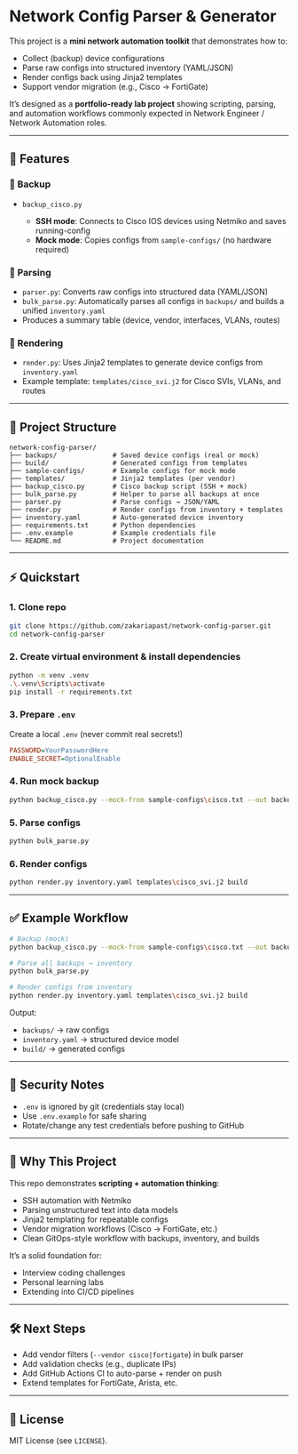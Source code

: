 # Network Config Parser & Generator

This project is a **mini network automation toolkit** that demonstrates how to:

* Collect (backup) device configurations
* Parse raw configs into structured inventory (YAML/JSON)
* Render configs back using Jinja2 templates
* Support vendor migration (e.g., Cisco → FortiGate)

It’s designed as a **portfolio-ready lab project** showing scripting, parsing, and automation workflows commonly expected in Network Engineer / Network Automation roles.

---

## 🚀 Features

### 🔹 Backup

* `backup_cisco.py`

  * **SSH mode**: Connects to Cisco IOS devices using Netmiko and saves running-config
  * **Mock mode**: Copies configs from `sample-configs/` (no hardware required)

### 🔹 Parsing

* `parser.py`: Converts raw configs into structured data (YAML/JSON)
* `bulk_parse.py`: Automatically parses all configs in `backups/` and builds a unified `inventory.yaml`
* Produces a summary table (device, vendor, interfaces, VLANs, routes)

### 🔹 Rendering

* `render.py`: Uses Jinja2 templates to generate device configs from `inventory.yaml`
* Example template: `templates/cisco_svi.j2` for Cisco SVIs, VLANs, and routes

---

## 📂 Project Structure

```
network-config-parser/
├── backups/              # Saved device configs (real or mock)
├── build/                # Generated configs from templates
├── sample-configs/       # Example configs for mock mode
├── templates/            # Jinja2 templates (per vendor)
├── backup_cisco.py       # Cisco backup script (SSH + mock)
├── bulk_parse.py         # Helper to parse all backups at once
├── parser.py             # Parse configs → JSON/YAML
├── render.py             # Render configs from inventory + templates
├── inventory.yaml        # Auto-generated device inventory
├── requirements.txt      # Python dependencies
├── .env.example          # Example credentials file
└── README.md             # Project documentation
```

---

## ⚡ Quickstart

### 1. Clone repo

```bash
git clone https://github.com/zakariapast/network-config-parser.git
cd network-config-parser
```

### 2. Create virtual environment & install dependencies

```bash
python -m venv .venv
.\.venv\Scripts\activate
pip install -r requirements.txt
```

### 3. Prepare `.env`

Create a local `.env` (never commit real secrets!)

```ini
PASSWORD=YourPasswordHere
ENABLE_SECRET=OptionalEnable
```

### 4. Run mock backup

```bash
python backup_cisco.py --mock-from sample-configs\cisco.txt --out backups
```

### 5. Parse configs

```bash
python bulk_parse.py
```

### 6. Render configs

```bash
python render.py inventory.yaml templates\cisco_svi.j2 build
```

---

## ✅ Example Workflow

```bash
# Backup (mock)
python backup_cisco.py --mock-from sample-configs\cisco.txt --out backups

# Parse all backups → inventory
python bulk_parse.py

# Render configs from inventory
python render.py inventory.yaml templates\cisco_svi.j2 build
```

Output:

* `backups/` → raw configs
* `inventory.yaml` → structured device model
* `build/` → generated configs

---

## 🔐 Security Notes

* `.env` is ignored by git (credentials stay local)
* Use `.env.example` for safe sharing
* Rotate/change any test credentials before pushing to GitHub

---

## 🎯 Why This Project

This repo demonstrates **scripting + automation thinking**:

* SSH automation with Netmiko
* Parsing unstructured text into data models
* Jinja2 templating for repeatable configs
* Vendor migration workflows (Cisco → FortiGate, etc.)
* Clean GitOps-style workflow with backups, inventory, and builds

It’s a solid foundation for:

* Interview coding challenges
* Personal learning labs
* Extending into CI/CD pipelines

---

## 🛠️ Next Steps

* Add vendor filters (`--vendor cisco|fortigate`) in bulk parser
* Add validation checks (e.g., duplicate IPs)
* Add GitHub Actions CI to auto-parse + render on push
* Extend templates for FortiGate, Arista, etc.

---

## 📜 License

MIT License (see `LICENSE`).
